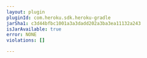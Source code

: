 ```yaml
---
layout: plugin
pluginId: com.heroku.sdk.heroku-gradle
jarSha1: c3d44bfbc1001a3a3dadd202a3ba3ea11132a243
isJarAvailable: true
error: NONE
violations: []

---
```

